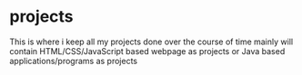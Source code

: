 # projects
This is where i keep all my projects done over the course of time
mainly will contain HTML/CSS/JavaScript based webpage as projects or Java based applications/programs as projects
